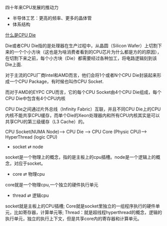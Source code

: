 
四十年来CPU发展的推动力
* 半导体工艺：更高的频率、更多的晶体管
* 体系结构

[什么是CPU Die](https://zhuanlan.zhihu.com/p/51354994)   

Die或者CPU Die指的是处理器在生产过程中，从晶圆（Silicon Wafer）上切割下来的一个个小方块（这也是为啥消费者看到的CPU芯片为什么都是方的的原因），在切割下来之前，每个小方块（Die）都需要经过各种加工，将电路逻辑刻到该Die上面.

对于主流的CPU厂商Intel和AMD而言，他们会将1个或者N个CPU Die封装起来形成一个CPU Package，有时候也叫作CPU Socket.

而对于AMD的EYPC CPU而言，它的每个CPU Socket由4个CPU Die组成，每个CPU Die中包含有4个CPU内核

CPU Die之间通过片外总线（Infinity Fabric）互联，并且不同CPU Die上的CPU内核不能共享CPU缓存，而单个Die的Xeon处理器内和所有CPU内核其实是可以共享CPU的第三级缓存（L3 Cache）的。

CPU Socket(NUMA Node)--> CPU Die --> CPU Core (Physic CPU)--> HyperThread (logic CPU)

* socket ⇄ node

socket是一个物理上的概念，指的是主板上的cpu插槽。node是一个逻辑上的概念，对应于socket。

* core ⇄ 物理cpu

core就是一个物理cpu,一个独立的硬件执行单元

* thread ⇄ 逻辑cpu

socket就是主板上的CPU插槽; Core就是socket里独立的一组程序执行的硬件单元，比如寄存器，计算单元等; Thread：就是超线程hyperthread的概念，逻辑的执行单元，独立的执行上下文，但是共享core内的寄存器和计算单元。
